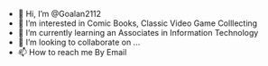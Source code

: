 - 👋 Hi, I’m @Goalan2112
- 👀 I’m interested in Comic Books, Classic Video Game Colllecting
- 🌱 I’m currently learning an Associates in Information Technology
- 💞️ I’m looking to collaborate on ...
- 📫 How to reach me By Email

<!---
Goalan2112/Goalan2112 is a ✨ special ✨ repository because its `README.md` (this file) appears on your GitHub profile.
You can click the Preview link to take a look at your changes.
--->
